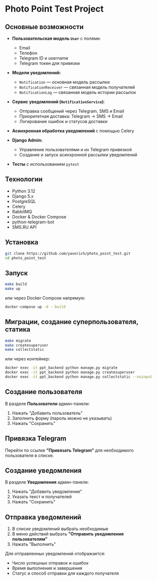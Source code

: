  # Photo Point Test Project

## Основные возможности

- **Пользовательская модель `User`** с полями:
  - Email
  - Телефон
  - Telegram ID и username
  - Telegram токен для привязки

- **Модели уведомлений:**
  - `Notification` — основная модель рассылки
  - `NotificationReceiver` — связанная модель получателей
  - `NotificationLog` — связанная модель истории рассылок

- **Сервис уведомлений (`NotificationService`)**:
  - Отправка сообщений через Telegram, SMS и Email
  - Приоритетная доставка: Telegram → SMS → Email
  - Логирование ошибок и статусов доставки

- **Асинхронная обработка уведомлений** с помощью Celery

- **Django Admin:**
  - Управление пользователями и их Telegram привязкой
  - Создание и запуск асинхронной рассылки уведомлений

- **Тесты** с использованием `pytest`

## Технологии

- Python 3.12
- Django 5.x
- PostgreSQL
- Celery
- RabbitMQ
- Docker & Docker Compose
- python-telegram-bot
- SMS.RU API

## Установка

```bash
git clone https://github.com/yavorich/photo_point_test.git
cd photo_point_test
```

## Запуск

```bash
make build
make up
```

или через Docker Compose напрямую:

```bash
docker-compose up -d --build
```

## Миграции, создание суперпользователя, статика

```bash
make migrate
make createsuperuser
make collectstatic
```

или через контейнер:

```bash
docker exec -it ppt_backend python manage.py migrate
docker exec -it ppt_backend python manage.py createsuperuser
docker exec -it ppt_backend python manage.py collectstatic --noinput
```

## Создание пользователя

В разделе **Пользователи** админ-панели:
1. Нажать "Добавить пользователь"
2. Заполнить форму (пароль можно не указывать)
3. Нажать "Сохранить"

## Привязка Telegram

Перейти по ссылке **"Привязать Telegram"** для необходимого пользователя в списке.

## Создание уведомления

В разделе **Уведомления** админ-панели:
1. Нажать "Добавить уведомление"
2. Указать текст и получателей
3. Нажать "Сохранить"

## Отправка уведомлений

1. В списке уведомлений выбрать необходимые
2. В меню действий выбрать **"Отправить уведомления пользователям"**
3. Нажать "Выполнить"

Для отправленных уведомлений отображается:
- Число успешных отправок и ошибок
- Время выполнения и завершения
- Статус и способ отправки для каждого получателя